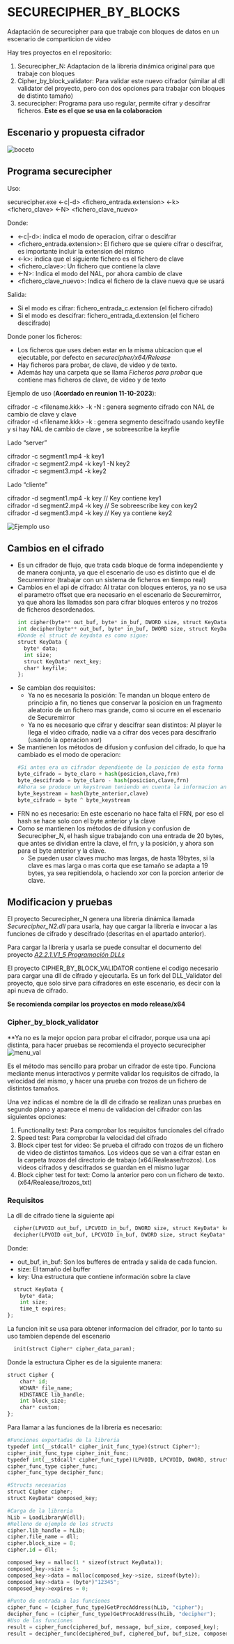 # SECURECIPHER_BY_BLOCKS
Adaptación de securecipher para que trabaje con bloques de datos en un escenario de comparticion de video

Hay tres proyectos en el repositorio:
1. Securecipher_N: Adaptacion de la libreria dinámica original para que trabaje con bloques
2. Cipher_by_block_validator: Para validar este nuevo cifrador (similar al dll validator del proyecto, pero con dos opciones para trabajar con bloques de distinto tamaño)
3. securecipher: Programa para uso regular, permite cifrar y descifrar ficheros. **Este es el que se usa en la colaboracion**

## Escenario y propuesta cifrador
![boceto](boceto2.png)

## Programa securecipher
Uso:

securecipher.exe <-c|-d> <fichero_entrada.extension> <-k> <fichero_clave> <-N> <fichero_clave_nuevo>

Donde:
* <-c|-d>: indica el modo de operacion, cifrar o descifrar
* <fichero_entrada.extension>: El fichero que se quiere cifrar o descifrar, es importante incluir la extension del mismo
* <-k>: indica que el siguiente fichero es el fichero de clave
* <fichero_clave>: Un fichero que contiene la clave
* <-N>: Indica el modo del NAL, por ahora cambio de clave
* <fichero_clave_nuevo>: Indica el fichero de la clave nueva que se usará
  
Salida:
* Si el modo es cifrar: fichero_entrada_c.extension (el fichero cifrado)
* Si el modo es descifrar: fichero_entrada_d.extension (el fichero descifrado)

Donde poner los ficheros:
* Los ficheros que uses deben estar en la misma ubicacion que el ejecutable, por defecto en *securecipher/x64/Release*
* Hay ficheros para probar, de clave, de video y de texto.
* Además hay una carpeta que se llama *Ficheros para probar* que contiene mas ficheros de clave, de video y de texto

Ejemplo de uso (**Acordado en reunion 11-10-2023**):

cifrador -c <filename.kkk> -k <keyfile> -N <newkeyfile>: genera segmento cifrado con NAL de cambio de clave y clave  
cifrador -d <filename.kkk> -k <keyfile>: genera segmento descifrado  usando keyfile y si hay NAL de cambio de clave , se sobreescribe la keyfile  

Lado “server”  

cifrador -c segment1.mp4 -k key1  
cifrador -c segment2.mp4 -k key1 -N key2  
cifrador -c segment3.mp4 -k key2  

Lado “cliente”

cifrador -d segment1.mp4 -k key	// Key contiene key1  
cifrador -d segment2.mp4 -k key	// Se sobreescribe key con key2  
cifrador -d segment3.mp4 -k key	// Key ya contiene key2  

![Ejemplo uso](ejemplo_uso.PNG)

## Cambios en el cifrado
* Es un cifrador de flujo, que trata cada bloque de forma independiente y de manera conjunta, ya que el escenario de uso es distinto que el de Securemirror (trabajar con un sistema de ficheros en tiempo real)
* Cambios en el api de cifrado: Al tratar con bloques enteros, ya no se usa el parametro offset que era necesario en el escenario de Securemirror, ya que ahora las llamadas son para cifrar bloques enteros y no trozos de ficheros desordenados.
  ```python
  int cipher(byte** out_buf, byte* in_buf, DWORD size, struct KeyData* key);
  int decipher(byte** out_buf, byte* in_buf, DWORD size, struct KeyData* key);
  #Donde el struct de keydata es como sigue:
  struct KeyData {
	byte* data;
	int size;
	struct KeyData* next_key;
	char* keyfile;
  };
  ```
* Se cambian dos requisitos:
  * Ya no es necesaria la posición: Te mandan un bloque entero de principio a fin, no tienes que conservar la posicion en un fragmento aleatorio de un fichero mas grande, como si ocurre en el escenario de Securemirror
  * Ya no es necesario que cifrar y descifrar sean distintos: Al player le llega el video cifrado, nadie va a cifrar dos veces para descifrarlo (usando la operacion xor) 
* Se mantienen los métodos de difusion y confusion del cifrado, lo que ha cambiado es el modo de operacion:
  ```python
  #Si antes era un cifrador dependiente de la posicion de esta forma
  byte_cifrado = byte_claro + hash(posicion,clave,frn)
  byte_descifrado = byte_claro - hash(posicion,clave,frn)
  #Ahora se produce un keystream teniendo en cuenta la informacion anterior y se aplica a los bytes en claro/cifrados
  byte_keystream = hash(byte_anterior,clave)
  byte_cifrado = byte ^ byte_keystream
  ```
* FRN no es necesario: En este escenario no hace falta el FRN, por eso el hash se hace solo con el byte anterior y la clave
* Como se mantienen los métodos de difusion y confusion de Securecipher_N, el hash sigue trabajando con una entrada de 20 bytes, que antes se dividian entre la clave, el frn, y la posición, y ahora son para el byte anterior y la clave.
  * Se pueden usar claves mucho mas largas, de hasta 19bytes, si la clave es mas larga o mas corta que ese tamaño se adapta a 19 bytes, ya sea repitiendola, o haciendo xor con la porcion anterior de clave.

## Modificacion y pruebas
El proyecto Securecipher_N genera una libreria dinámica llamada *Securecipher_N2.dll* para usarla, hay que cargar la libreria e invocar a las funciones de cifrado y descifrado (descritas en el apartado anterior).

Para cargar la libreria y usarla se puede consultar el documento del proyecto [*A2.2.1.V1_5 Programación DLLs*](https://docs.google.com/document/d/1m_plJjkZNEg5odUYjWM3gvHNJZuQKP_EuHUCmcLkFhE/edit?usp=sharing)

El proyecto CIPHER_BY_BLOCK_VALIDATOR contiene el codigo necesario para cargar una dll de cifrado y ejecutarla. Es un fork del DLL_Validator del proyecto, que solo sirve para cifradores en este escenario, es decir con la api nueva de cifrado.

**Se recomienda compilar los proyectos en modo release/x64**
### Cipher_by_block_validator
**Ya no es la mejor opcion para probar el cifrador, porque usa una api distinta, para hacer pruebas se recomienda el proyecto securecipher
![menu_val](MenuValidador.png)

Es el método mas sencillo para probar un cifrador de este tipo. Funciona mediante menus interactivos y permite validar los requisitos de cifrado, la velocidad del mismo, y hacer una prueba con trozos de un fichero de distintos tamaños.

Una vez indicas el nombre de la dll de cifrado se realizan unas pruebas en segundo plano y aparece el menu de validacion del cifrador con las siguientes opciones:
1. Functionality test: Para comprobar los requisitos funcionales del cifrado
2. Speed test: Para comprobar la velocidad del cifrado
3. Block ciper test for video: Se prueba el cifrado con trozos de un fichero de video de distintos tamaños. Los videos que se van a cifrar estan en la carpeta *trozos* del directorio de trabajo (x64/Realease/trozos). Los videos cifrados y descifrados se guardan en el mismo lugar 
4. Block cipher test for text: Como la anterior pero con un fichero de texto.(x64/Realease/trozos_txt)

### Requisitos
La dll de cifrado tiene la siguiente api
```python
  cipher(LPVOID out_buf, LPCVOID in_buf, DWORD size, struct KeyData* key);
  decipher(LPVOID out_buf, LPCVOID in_buf, DWORD size, struct KeyData* key);
  ```
Donde:
* out_buf, in_buf: Son los bufferes de entrada y salida de cada funcion.
* size: El tamaño del buffer
* key: Una estructura que contiene información sobre la clave
```python
  struct KeyData {
	byte* data;
	int size;
	time_t expires;
};
  ```
La funcion init se usa para obtener informacion del cifrador, por lo tanto su uso tambien depende del escenario
```python
  init(struct Cipher* cipher_data_param);
  ```
Donde la estructura Cipher es de la siguiente manera:
```python
struct Cipher {
	char* id;
	WCHAR* file_name;
	HINSTANCE lib_handle;
	int block_size;
	char* custom;
};
```

Para llamar a las funciones de la libreria es necesario:
```python
#Funciones exportadas de la libreria
typedef int(__stdcall* cipher_init_func_type)(struct Cipher*);
cipher_init_func_type cipher_init_func;
typedef int(__stdcall* cipher_func_type)(LPVOID, LPCVOID, DWORD, struct KeyData*);
cipher_func_type cipher_func;
cipher_func_type decipher_func;

#Structs necesarios
struct Cipher cipher;
struct KeyData* composed_key;

#Carga de la libreria
hLib = LoadLibraryW(dll);
#Relleno de ejemplo de los structs
cipher.lib_handle = hLib;
cipher.file_name = dll;
cipher.block_size = 8;
cipher.id = dll;

composed_key = malloc(1 * sizeof(struct KeyData));
composed_key->size = 5;
composed_key->data = malloc(composed_key->size, sizeof(byte));
composed_key->data = (byte*)"12345";
composed_key->expires = 0;

#Punto de entrada a las funciones
cipher_func = (cipher_func_type)GetProcAddress(hLib, "cipher");
decipher_func = (cipher_func_type)GetProcAddress(hLib, "decipher");
#Uso de las funciones
result = cipher_func(ciphered_buf, message, buf_size, composed_key);
result = decipher_func(deciphered_buf, ciphered_buf, buf_size, composed_key);

```
